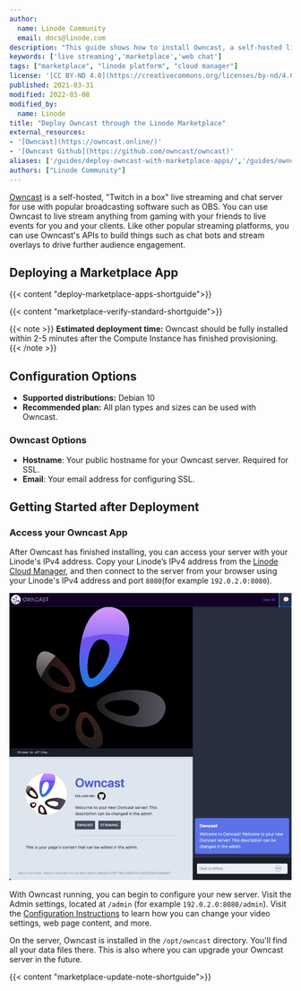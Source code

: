 ```yaml
---
author:
  name: Linode Community
  email: docs@linode.com
description: "This guide shows how to install Owncast, a self-hosted live video and webchat server that works with common broadcasting software, from the Linode One-Click Marketplace."
keywords: ['live streaming','marketplace','web chat']
tags: ["marketplace", "linode platform", "cloud manager"]
license: '[CC BY-ND 4.0](https://creativecommons.org/licenses/by-nd/4.0)'
published: 2021-03-31
modified: 2022-03-08
modified_by:
  name: Linode
title: "Deploy Owncast through the Linode Marketplace"
external_resources:
- '[Owncast](https://owncast.online/)'
- '[Owncast Github](https://github.com/owncast/owncast)'
aliases: ['/guides/deploy-owncast-with-marketplace-apps/','/guides/owncast-marketplace-app/']
authors: ["Linode Community"]
---
```


[Owncast](https://owncast.online/) is a self-hosted, "Twitch in a box" live streaming and chat server for use with popular broadcasting software such as OBS. You can use Owncast to live stream anything from gaming with your friends to live events for you and your clients. Like other popular streaming platforms, you can use Owncast's APIs to build things such as chat bots and stream overlays to drive further audience engagement.

## Deploying a Marketplace App

{{< content "deploy-marketplace-apps-shortguide">}}

{{< content "marketplace-verify-standard-shortguide">}}

{{< note >}}
**Estimated deployment time:** Owncast should be fully installed within 2-5 minutes after the Compute Instance has finished provisioning.
{{< /note >}}

## Configuration Options

- **Supported distributions:** Debian 10
- **Recommended plan:** All plan types and sizes can be used with Owncast.

### Owncast Options

- **Hostname**: Your public hostname for your Owncast server. Required for SSL.
- **Email**: Your email address for configuring SSL.

## Getting Started after Deployment

### Access your Owncast App

After Owncast has finished installing, you can access your server with your Linode's IPv4 address. Copy your Linode’s IPv4 address from the [Linode Cloud Manager](https://cloud.linode.com), and then connect to the server from your browser using your Linode's IPv4 address and port `8080`(for example `192.0.2.0:8080`).

![owncast.png 'The Owncast stream view'](owncast.png)

With Owncast running, you can begin to configure your new server. Visit the Admin settings, located at `/admin` (for example `192.0.2.0:8080/admin`). Visit the [Configuration Instructions](https://owncast.online/docs/configuration/?source=linodemarketplace) to learn how you can change your video settings, web page content, and more.

On the server, Owncast is installed in the  `/opt/owncast` directory. You'll find all your data files there. This is also where you can upgrade your Owncast server in the future.

{{< content "marketplace-update-note-shortguide">}}
